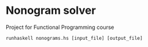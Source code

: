 Nonogram solver
===============

Project for Functional Programming course

`runhaskell nonograms.hs [input_file] [output_file]`